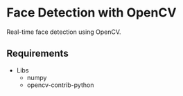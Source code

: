 # Face Detection with OpenCV

Real-time face detection using OpenCV.

## Requirements

* Libs
    * numpy
    * opencv-contrib-python
